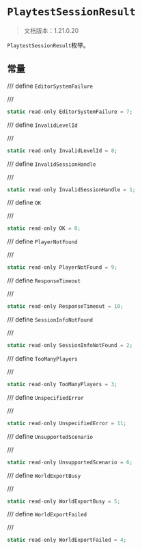 # `PlaytestSessionResult`

> 文档版本：1.21.0.20

`PlaytestSessionResult`枚举。

## 常量

/// define
`EditorSystemFailure`


///

```js
static read-only EditorSystemFailure = 7;
```


/// define
`InvalidLevelId`


///

```js
static read-only InvalidLevelId = 8;
```


/// define
`InvalidSessionHandle`


///

```js
static read-only InvalidSessionHandle = 1;
```


/// define
`OK`


///

```js
static read-only OK = 0;
```


/// define
`PlayerNotFound`


///

```js
static read-only PlayerNotFound = 9;
```


/// define
`ResponseTimeout`


///

```js
static read-only ResponseTimeout = 10;
```


/// define
`SessionInfoNotFound`


///

```js
static read-only SessionInfoNotFound = 2;
```


/// define
`TooManyPlayers`


///

```js
static read-only TooManyPlayers = 3;
```


/// define
`UnspecifiedError`


///

```js
static read-only UnspecifiedError = 11;
```


/// define
`UnsupportedScenario`


///

```js
static read-only UnsupportedScenario = 6;
```


/// define
`WorldExportBusy`


///

```js
static read-only WorldExportBusy = 5;
```


/// define
`WorldExportFailed`


///

```js
static read-only WorldExportFailed = 4;
```

